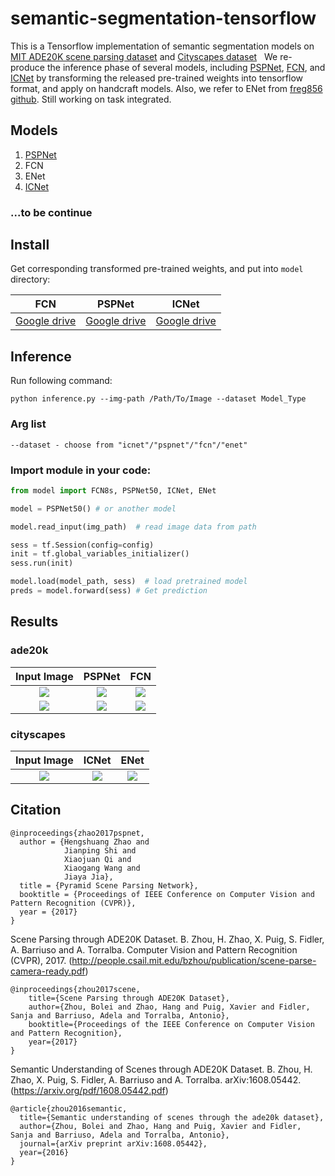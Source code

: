 # semantic-segmentation-tensorflow
This is a Tensorflow implementation of semantic segmentation models on [MIT ADE20K scene parsing dataset](https://github.com/hangzhaomit/semantic-segmentation-pytorch) and [Cityscapes dataset](https://www.cityscapes-dataset.com/benchmarks/)
  
We re-produce the inference phase of several models, including [PSPNet](https://github.com/hszhao/PSPNet), [FCN](https://github.com/CSAILVision/sceneparsing), and [ICNet](https://github.com/hszhao/ICNet) by transforming the released pre-trained weights into tensorflow format, and apply on handcraft models. Also, we refer to ENet from [freg856 github](https://github.com/fregu856/segmentation). Still working on task integrated.

## Models
1. [PSPNet](https://github.com/hellochick/PSPNet-tensorflow)
2. FCN
3. ENet 
4. [ICNet](https://github.com/hellochick/ICNet-tensorflow)

### ...to be continue

## Install
Get corresponding transformed pre-trained weights, and put into `model` directory:   

 FCN       |PSPNet           |ICNet
|:-----------:|:-------------:|:------:|
|[Google drive](https://drive.google.com/file/d/1WElbk7ogK3e3-yEDP0yXfy4sCpbYL4yP/view?usp=sharing) | [Google drive](https://drive.google.com/file/d/17lcRDt-aJrr4fMom8cWJjAPhoGd911FS/view?usp=sharing)| [Google drive](https://drive.google.com/file/d/1Vg8NFk_k6Me7WSdXnDcDoFa4Pd0hl8tn/view?usp=sharing)|

## Inference
Run following command:
```
python inference.py --img-path /Path/To/Image --dataset Model_Type
```
### Arg list
```
--dataset - choose from "icnet"/"pspnet"/"fcn"/"enet"  
```

### Import module in your code:
```python
from model import FCN8s, PSPNet50, ICNet, ENet

model = PSPNet50() # or another model

model.read_input(img_path)  # read image data from path

sess = tf.Session(config=config)
init = tf.global_variables_initializer()
sess.run(init)

model.load(model_path, sess)  # load pretrained model
preds = model.forward(sess) # Get prediction 
```

## Results
### ade20k
|Input Image| PSPNet | FCN |  
:----------:|:------:|:----:
|![](https://github.com/hellochick/semantic-segmentation-tensorflow/blob/master/input/indoor_1.jpg)|![](https://github.com/hellochick/semantic-segmentation-tensorflow/blob/master/output/pspnet_indoor_1.jpg)|![](https://github.com/hellochick/semantic-segmentation-tensorflow/blob/master/output/fcn_indoor_1.jpg)|  
|![](https://github.com/hellochick/semantic-segmentation-tensorflow/blob/master/input/indoor_2.jpg)|![](https://github.com/hellochick/semantic-segmentation-tensorflow/blob/master/output/pspnet_indoor_2.jpg)|![](https://github.com/hellochick/semantic-segmentation-tensorflow/blob/master/output/fcn_indoor_2.jpg)|

### cityscapes
|Input Image|ICNet| ENet |
:----------:|:------:|:-----:|
|![](https://github.com/hellochick/semantic-segmentation-tensorflow/blob/master/input/outdoor_1.png)|![](https://github.com/hellochick/semantic-segmentation-tensorflow/blob/master/output/icnet_outdoor_1.png)|![](https://github.com/hellochick/semantic-segmentation-tensorflow/blob/master/output/enet_outdoor_1.png)|

## Citation
    @inproceedings{zhao2017pspnet,
      author = {Hengshuang Zhao and
                Jianping Shi and
                Xiaojuan Qi and
                Xiaogang Wang and
                Jiaya Jia},
      title = {Pyramid Scene Parsing Network},
      booktitle = {Proceedings of IEEE Conference on Computer Vision and Pattern Recognition (CVPR)},
      year = {2017}
    }
Scene Parsing through ADE20K Dataset. B. Zhou, H. Zhao, X. Puig, S. Fidler, A. Barriuso and A. Torralba. Computer Vision and Pattern Recognition (CVPR), 2017. (http://people.csail.mit.edu/bzhou/publication/scene-parse-camera-ready.pdf)

    @inproceedings{zhou2017scene,
        title={Scene Parsing through ADE20K Dataset},
        author={Zhou, Bolei and Zhao, Hang and Puig, Xavier and Fidler, Sanja and Barriuso, Adela and Torralba, Antonio},
        booktitle={Proceedings of the IEEE Conference on Computer Vision and Pattern Recognition},
        year={2017}
    }
    
Semantic Understanding of Scenes through ADE20K Dataset. B. Zhou, H. Zhao, X. Puig, S. Fidler, A. Barriuso and A. Torralba. arXiv:1608.05442. (https://arxiv.org/pdf/1608.05442.pdf)

    @article{zhou2016semantic,
      title={Semantic understanding of scenes through the ade20k dataset},
      author={Zhou, Bolei and Zhao, Hang and Puig, Xavier and Fidler, Sanja and Barriuso, Adela and Torralba, Antonio},
      journal={arXiv preprint arXiv:1608.05442},
      year={2016}
    }
    
